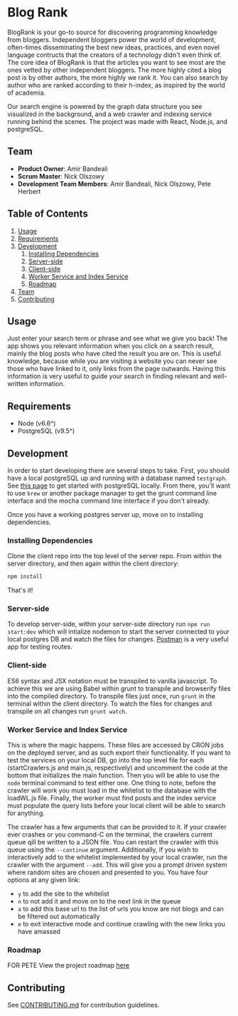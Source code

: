 # Blog Rank

BlogRank is your go-to source for discovering programming knowledge from bloggers. Independent bloggers power the world of development, often-times disseminating the best new ideas, practices, and even novel language contructs that the creators of a technology didn't even think of. The core idea of BlogRank is that the articles you want to see most are the ones vetted by other independent bloggers. The more highly cited a blog post is by other authors, the more highly we rank it. You can also search by author who are ranked according to their h-index, as inspired by the world of academia.

Our search engine is powered by the graph data structure you see visualized in the background, and a web crawler and indexing service running behind the scenes. The project was made with React, Node.js, and postgreSQL.

## Team

  - __Product Owner__: Amir Bandeali
  - __Scrum Master__: Nick Olszowy
  - __Development Team Members__: Amir Bandeali, Nick Olszowy, Pete Herbert

## Table of Contents

1. [Usage](#Usage)
1. [Requirements](#requirements)
1. [Development](#development)
    1. [Installing Dependencies](#installing-dependencies)
    1. [Server-side](#server-side)
    1. [Client-side](#client-side)
    1. [Worker Service and Index Service](#worker-service-and-index-service)
    1. [Roadmap](#roadmap)
1. [Team](#team)
1. [Contributing](#contributing)

## Usage

Just enter your search term or phrase and see what we give you back! The app shows you relevant information when you click on a search result, mainly the blog posts who have cited the result you are on. This is useful knowledge, because while you are visiting a website you can never see those who have linked to it, only links from the page outwards. Having this information is very useful to guide your search in finding relevant and well-written information.

## Requirements

- Node (v6.6^)
- PostgreSQL (v9.5^)

## Development

In order to start developing there are several steps to take. First, you should have a local postgreSQL up and running with a database named `testgraph`. See [this page](https://www.postgresql.org/docs/9.0/static/tutorial-createdb.html) to get started with postgreSQL locally. From there, you'll want to use `brew` or another package manager to get the grunt command line interface and the mocha command line interface if you don't already.

Once you have a working postgres server up, move on to installing dependencies.

### Installing Dependencies

Clone the client repo into the top level of the server repo. From within the server directory, and then again within the client directory:

```sh
npm install
```

That's it!

### Server-side

To develop server-side, within your server-side directory run `npm run start:dev` which will intialize nodemon to start the server connected to your local postgres DB and watch the files for changes. [Postman](https://www.getpostman.com/) is a very useful app for testing routes.

### Client-side

ES6 syntax and JSX notation must be transpiled to vanilla javascript. To achieve this we are using Babel within grunt to transpile and browserify files into the compiled directory. To transpile files just once, run `grunt` in the terminal within the client directory. To watch the files for changes and transpile on all changes run `grunt watch`. 

### Worker Service and Index Service

This is where the magic happens. These files are accessed by CRON jobs on the deployed server, and as such export their functionality. If you want to test the services on your local DB, go into the top level file for each (startCrawlers.js and main.js, respectively) and uncomment the code at the bottom that initializes the main function. Then you will be able to use the `node` terminal command to test either one. One thing to note, before the crawler will work you must load in the whitelist to the database with the loadWL.js file. Finally, the worker must find posts and the index service must populate the query lists before your local client will be able to search for anything.

The crawler has a few arguments that can be provided to it. If your crawler ever crashes or you command-C on the terminal, the crawlers current queue qill be written to a JSON file. You can restart the crawler with this queue using the `--continue` argument. Additionally, if you wish to interactively add to the whitelist implemented by your local crawler, run the crawler with the argument `--add`. This will give you a prompt driven system where random sites are chosen and presented to you. You have four options at any given link:

- `y` to add the site to the whitelist
- `n` to not add it and move on to the next link in the queue
- `a` to add this base url to the list of urls you know are not blogs and can be filtered out automatically
- `e` to exit interactive mode and continue crawling with the new links you have amassed


### Roadmap

FOR PETE
View the project roadmap [here](LINK_TO_PROJECT_ISSUES)


## Contributing

See [CONTRIBUTING.md](CONTRIBUTING.md) for contribution guidelines.

